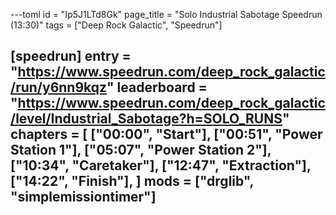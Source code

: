 ---toml
id = "Ip5J1LTd8Gk"
page_title = "Solo Industrial Sabotage Speedrun (13:30)"
tags = ["Deep Rock Galactic", "Speedrun"]

[speedrun]
entry = "https://www.speedrun.com/deep_rock_galactic/run/y6nn9kqz"
leaderboard = "https://www.speedrun.com/deep_rock_galactic/level/Industrial_Sabotage?h=SOLO_RUNS"
chapters = [
  ["00:00", "Start"],
  ["00:51", "Power Station 1"],
  ["05:07", "Power Station 2"],
  ["10:34", "Caretaker"],
  ["12:47", "Extraction"],
  ["14:22", "Finish"],
]
mods = ["drglib", "simplemissiontimer"]
---
